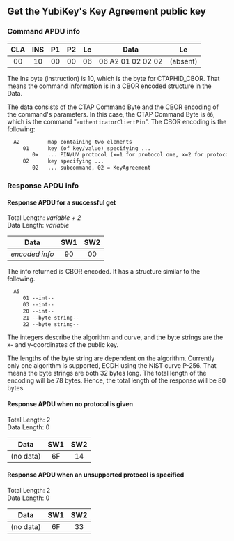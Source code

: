 <!-- Copyright 2022 Yubico AB

Licensed under the Apache License, Version 2.0 (the "License");
you may not use this file except in compliance with the License.
You may obtain a copy of the License at

    http://www.apache.org/licenses/LICENSE-2.0

Unless required by applicable law or agreed to in writing, software
distributed under the License is distributed on an "AS IS" BASIS,
WITHOUT WARRANTIES OR CONDITIONS OF ANY KIND, either express or implied.
See the License for the specific language governing permissions and
limitations under the License. -->

## Get the YubiKey's Key Agreement public key

### Command APDU info

| CLA | INS | P1 | P2 | Lc |       Data        |    Le    |
|:---:|:---:|:--:|:--:|:--:|:-----------------:|:--------:| 
| 00  | 10  | 00 | 00 | 06 | 06 A2 01 02 02 02 | (absent) |

The Ins byte (instruction) is 10, which is the byte for CTAPHID_CBOR.
That means the command information is in a CBOR encoded structure in the
Data.

The data consists of the CTAP Command Byte and the CBOR encoding of the
command's parameters. In this case, the CTAP Command Byte is `06`,
which is the command "`authenticatorClientPin`". The CBOR encoding is
the following:

```txt
  A2         map containing two elements
     01      key (of key/value) specifying ...
        0x   ... PIN/UV protocol (x=1 for protocol one, x=2 for protocol two)
     02      key specifying ...
        02   ... subcommand, 02 = KeyAgreement
```

### Response APDU info

#### Response APDU for a successful get

Total Length: *variable + 2*\
Data Length: *variable*

|      Data      | SW1 | SW2 |
|:--------------:|:---:|:---:|
| *encoded info* | 90  | 00  |

The info returned is CBOR encoded. It has a structure similar to the
following.

```txt
  A5
     01 --int--
     03 --int--
     20 --int--
     21 --byte string--
     22 --byte string--
```

The integers describe the algorithm and curve, and the byte strings are
the x- and y-coordinates of the public key.

The lengths of the byte string are dependent on the algorithm.
Currently only one algorithm is supported, ECDH using the NIST curve
P-256. That means the byte strings are both 32 bytes long. The total
length of the encoding will be 78 bytes. Hence, the total length of the
response will be 80 bytes.

#### Response APDU when no protocol is given

Total Length: 2\
Data Length: 0

|   Data    | SW1 | SW2 |
|:---------:|:---:|:---:|
| (no data) | 6F  | 14  |

#### Response APDU when an unsupported protocol is specified

Total Length: 2\
Data Length: 0

|   Data    | SW1 | SW2 |
|:---------:|:---:|:---:|
| (no data) | 6F  | 33  |
